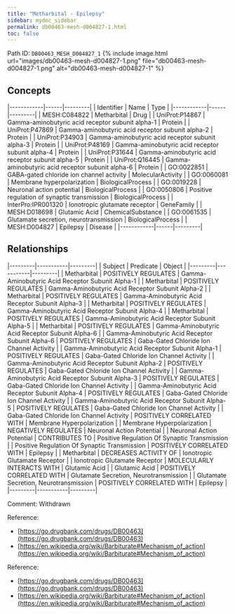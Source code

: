 ```yaml
---
title: "Metharbital - Epilepsy"
sidebar: mydoc_sidebar
permalink: db00463-mesh-d004827-1.html
toc: false 
---
```



Path ID: `DB00463_MESH_D004827_1`
{% include image.html url="images/db00463-mesh-d004827-1.png" file="db00463-mesh-d004827-1.png" alt="db00463-mesh-d004827-1" %}

## Concepts

|------------|------|---------|
| Identifier | Name | Type    |
|------------|------|---------|
| MESH:C084822 | Metharbital | Drug |
| UniProt:P14867 | Gamma-aminobutyric acid receptor subunit alpha-1 | Protein |
| UniProt:P47869 | Gamma-aminobutyric acid receptor subunit alpha-2 | Protein |
| UniProt:P34903 | Gamma-aminobutyric acid receptor subunit alpha-3 | Protein |
| UniProt:P48169 | Gamma-aminobutyric acid receptor subunit alpha-4 | Protein |
| UniProt:P31644 | Gamma-aminobutyric acid receptor subunit alpha-5 | Protein |
| UniProt:Q16445 | Gamma-aminobutyric acid receptor subunit alpha-6 | Protein |
| GO:0022851 | GABA-gated chloride ion channel activity | MolecularActivity |
| GO:0060081 | Membrane hyperpolarization | BiologicalProcess |
| GO:0019228 | Neuronal action potential | BiologicalProcess |
| GO:0050806 | Positive regulation of synaptic transmission | BiologicalProcess |
| InterPro:IPR001320 | Ionotropic glutamate receptor | GeneFamily |
| MESH:D018698 | Glutamic Acid | ChemicalSubstance |
| GO:0061535 | Glutamate secretion, neurotransmission | BiologicalProcess |
| MESH:D004827 | Epilepsy | Disease |
|------------|------|---------|

## Relationships

|---------|-----------|---------|
| Subject | Predicate | Object  |
|---------|-----------|---------|
| Metharbital | POSITIVELY REGULATES | Gamma-Aminobutyric Acid Receptor Subunit Alpha-1 |
| Metharbital | POSITIVELY REGULATES | Gamma-Aminobutyric Acid Receptor Subunit Alpha-2 |
| Metharbital | POSITIVELY REGULATES | Gamma-Aminobutyric Acid Receptor Subunit Alpha-3 |
| Metharbital | POSITIVELY REGULATES | Gamma-Aminobutyric Acid Receptor Subunit Alpha-4 |
| Metharbital | POSITIVELY REGULATES | Gamma-Aminobutyric Acid Receptor Subunit Alpha-5 |
| Metharbital | POSITIVELY REGULATES | Gamma-Aminobutyric Acid Receptor Subunit Alpha-6 |
| Gamma-Aminobutyric Acid Receptor Subunit Alpha-6 | POSITIVELY REGULATES | Gaba-Gated Chloride Ion Channel Activity |
| Gamma-Aminobutyric Acid Receptor Subunit Alpha-1 | POSITIVELY REGULATES | Gaba-Gated Chloride Ion Channel Activity |
| Gamma-Aminobutyric Acid Receptor Subunit Alpha-2 | POSITIVELY REGULATES | Gaba-Gated Chloride Ion Channel Activity |
| Gamma-Aminobutyric Acid Receptor Subunit Alpha-3 | POSITIVELY REGULATES | Gaba-Gated Chloride Ion Channel Activity |
| Gamma-Aminobutyric Acid Receptor Subunit Alpha-4 | POSITIVELY REGULATES | Gaba-Gated Chloride Ion Channel Activity |
| Gamma-Aminobutyric Acid Receptor Subunit Alpha-5 | POSITIVELY REGULATES | Gaba-Gated Chloride Ion Channel Activity |
| Gaba-Gated Chloride Ion Channel Activity | POSITIVELY CORRELATED WITH | Membrane Hyperpolarization |
| Membrane Hyperpolarization | NEGATIVELY REGULATES | Neuronal Action Potential |
| Neuronal Action Potential | CONTRIBUTES TO | Positive Regulation Of Synaptic Transmission |
| Positive Regulation Of Synaptic Transmission | POSITIVELY CORRELATED WITH | Epilepsy |
| Metharbital | DECREASES ACTIVITY OF | Ionotropic Glutamate Receptor |
| Ionotropic Glutamate Receptor | MOLECULARLY INTERACTS WITH | Glutamic Acid |
| Glutamic Acid | POSITIVELY CORRELATED WITH | Glutamate Secretion, Neurotransmission |
| Glutamate Secretion, Neurotransmission | POSITIVELY CORRELATED WITH | Epilepsy |
|---------|-----------|---------|

Comment: Withdrawn

Reference: 
  - [https://go.drugbank.com/drugs/DB00463](https://go.drugbank.com/drugs/DB00463)
  - [https://en.wikipedia.org/wiki/Barbiturate#Mechanism_of_action](https://en.wikipedia.org/wiki/Barbiturate#Mechanism_of_action)

Reference: 
  - [https://go.drugbank.com/drugs/DB00463](https://go.drugbank.com/drugs/DB00463)
  - [https://en.wikipedia.org/wiki/Barbiturate#Mechanism_of_action](https://en.wikipedia.org/wiki/Barbiturate#Mechanism_of_action)
